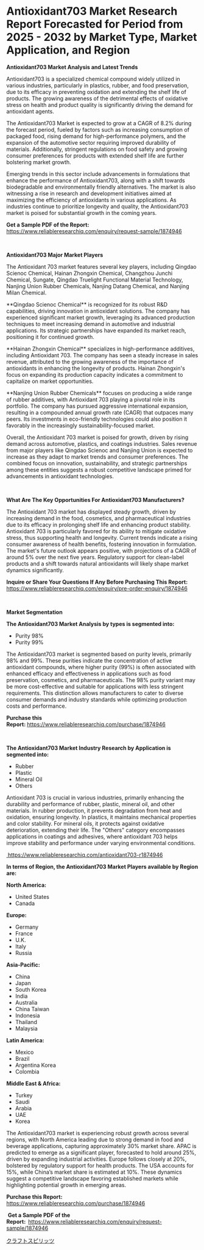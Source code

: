 <p><h1>Antioxidant703 Market Research Report Forecasted for Period from 2025 -  2032 by Market Type, Market Application, and Region</h1></p><p><strong>Antioxidant703 Market Analysis and Latest Trends</strong></p>
<p><p>Antioxidant703 is a specialized chemical compound widely utilized in various industries, particularly in plastics, rubber, and food preservation, due to its efficacy in preventing oxidation and extending the shelf life of products. The growing awareness of the detrimental effects of oxidative stress on health and product quality is significantly driving the demand for antioxidant agents.</p><p>The Antioxidant703 Market is expected to grow at a CAGR of 8.2% during the forecast period, fueled by factors such as increasing consumption of packaged food, rising demand for high-performance polymers, and the expansion of the automotive sector requiring improved durability of materials. Additionally, stringent regulations on food safety and growing consumer preferences for products with extended shelf life are further bolstering market growth.</p><p>Emerging trends in this sector include advancements in formulations that enhance the performance of Antioxidant703, along with a shift towards biodegradable and environmentally friendly alternatives. The market is also witnessing a rise in research and development initiatives aimed at maximizing the efficiency of antioxidants in various applications. As industries continue to prioritize longevity and quality, the Antioxidant703 market is poised for substantial growth in the coming years.</p></p>
<p><strong>Get a Sample PDF of the Report:&nbsp;</strong> <a href="https://www.reliableresearchiq.com/enquiry/request-sample/1874946?utm_campaign=1082&utm_medium=2&utm_source=Github&utm_content=ia&utm_term=04022025&utm_id=antioxidant703">https://www.reliableresearchiq.com/enquiry/request-sample/1874946</a></p>
<p>&nbsp;</p>
<p><strong>Antioxidant703 Major Market Players</strong></p>
<p><p>The Antioxidant 703 market features several key players, including Qingdao Scienoc Chemical, Hainan Zhongxin Chemical, Changzhou Junchi Chemical, Sungate, Qingdao Truelight Functional Material Technology, Nanjing Union Rubber Chemicals, Nanjing Datang Chemical, and Nanjing Milan Chemical. </p><p>**Qingdao Scienoc Chemical** is recognized for its robust R&D capabilities, driving innovation in antioxidant solutions. The company has experienced significant market growth, leveraging its advanced production techniques to meet increasing demand in automotive and industrial applications. Its strategic partnerships have expanded its market reach, positioning it for continued growth.</p><p>**Hainan Zhongxin Chemical** specializes in high-performance additives, including Antioxidant 703. The company has seen a steady increase in sales revenue, attributed to the growing awareness of the importance of antioxidants in enhancing the longevity of products. Hainan Zhongxin's focus on expanding its production capacity indicates a commitment to capitalize on market opportunities.</p><p>**Nanjing Union Rubber Chemicals** focuses on producing a wide range of rubber additives, with Antioxidant 703 playing a pivotal role in its portfolio. The company has pursued aggressive international expansion, resulting in a compounded annual growth rate (CAGR) that outpaces many peers. Its investments in eco-friendly technologies could also position it favorably in the increasingly sustainability-focused market.</p><p>Overall, the Antioxidant 703 market is poised for growth, driven by rising demand across automotive, plastics, and coatings industries. Sales revenue from major players like Qingdao Scienoc and Nanjing Union is expected to increase as they adapt to market trends and consumer preferences. The combined focus on innovation, sustainability, and strategic partnerships among these entities suggests a robust competitive landscape primed for advancements in antioxidant technologies.</p></p>
<p>&nbsp;</p>
<p><strong>What Are The Key Opportunities For Antioxidant703 Manufacturers?</strong></p>
<p><p>The Antioxidant 703 market has displayed steady growth, driven by increasing demand in the food, cosmetics, and pharmaceutical industries due to its efficacy in prolonging shelf life and enhancing product stability. Antioxidant 703 is particularly favored for its ability to mitigate oxidative stress, thus supporting health and longevity. Current trends indicate a rising consumer awareness of health benefits, fostering innovation in formulation. The market's future outlook appears positive, with projections of a CAGR of around 5% over the next five years. Regulatory support for clean-label products and a shift towards natural antioxidants will likely shape market dynamics significantly.</p></p>
<p><strong>Inquire or Share Your Questions If Any Before Purchasing This Report:</strong> <a href="https://www.reliableresearchiq.com/enquiry/pre-order-enquiry/1874946?utm_campaign=1082&utm_medium=2&utm_source=Github&utm_content=ia&utm_term=04022025&utm_id=antioxidant703">https://www.reliableresearchiq.com/enquiry/pre-order-enquiry/1874946</a></p>
<p>&nbsp;</p>
<p><strong>Market Segmentation</strong></p>
<p><strong>The Antioxidant703 Market Analysis by types is segmented into:</strong></p>
<p><ul><li>Purity 98%</li><li>Purity 99%</li></ul></p>
<p><p>The Antioxidant703 market is segmented based on purity levels, primarily 98% and 99%. These purities indicate the concentration of active antioxidant compounds, where higher purity (99%) is often associated with enhanced efficacy and effectiveness in applications such as food preservation, cosmetics, and pharmaceuticals. The 98% purity variant may be more cost-effective and suitable for applications with less stringent requirements. This distinction allows manufacturers to cater to diverse consumer demands and industry standards while optimizing production costs and performance.</p></p>
<p><strong>Purchase this Report:&nbsp;</strong><a href="https://www.reliableresearchiq.com/purchase/1874946?utm_campaign=1082&utm_medium=2&utm_source=Github&utm_content=ia&utm_term=04022025&utm_id=antioxidant703">https://www.reliableresearchiq.com/purchase/1874946</a></p>
<p>&nbsp;</p>
<p><strong>The Antioxidant703 Market Industry Research by Application is segmented into:</strong></p>
<p><ul><li>Rubber</li><li>Plastic</li><li>Mineral Oil</li><li>Others</li></ul></p>
<p><p>Antioxidant 703 is crucial in various industries, primarily enhancing the durability and performance of rubber, plastic, mineral oil, and other materials. In rubber production, it prevents degradation from heat and oxidation, ensuring longevity. In plastics, it maintains mechanical properties and color stability. For mineral oils, it protects against oxidative deterioration, extending their life. The "Others" category encompasses applications in coatings and adhesives, where antioxidant 703 helps improve stability and performance under varying environmental conditions.</p></p>
<p><a href="https://www.reliableresearchiq.com/antioxidant703-r1874946?utm_campaign=1082&utm_medium=2&utm_source=Github&utm_content=ia&utm_term=04022025&utm_id=antioxidant703">&nbsp;https://www.reliableresearchiq.com/antioxidant703-r1874946</a></p>
<p><strong>In terms of Region, the Antioxidant703 Market Players available by Region are:</strong></p>
<p>
    <p> <strong> North America: </strong>
        <ul>
            <li>United States</li>
            <li>Canada</li>
        </ul>
        </p> 
    <p> <strong> Europe: </strong>
        <ul>
            <li>Germany</li>
            <li>France</li>
            <li>U.K.</li>
            <li>Italy</li>
            <li>Russia</li>
        </ul>
        </p> 
    <p> <strong> Asia-Pacific: </strong>
        <ul>
            <li>China</li>
            <li>Japan</li>
            <li>South Korea</li>
            <li>India</li>
            <li>Australia</li>
            <li>China Taiwan</li>
            <li>Indonesia</li>
            <li>Thailand</li>
            <li>Malaysia</li>
        </ul>
        </p> 
    <p> <strong> Latin America: </strong>
        <ul>
            <li>Mexico</li>
            <li>Brazil</li>
            <li>Argentina Korea</li>
            <li>Colombia</li>
        </ul>
        </p> 
    <p> <strong> Middle East & Africa: </strong>
        <ul>
            <li>Turkey</li>
            <li>Saudi</li>
            <li>Arabia</li>
            <li>UAE</li>
            <li>Korea</li>
        </ul>
    </p>
    </p>
<p><p>The Antioxidant703 market is experiencing robust growth across several regions, with North America leading due to strong demand in food and beverage applications, capturing approximately 30% market share. APAC is predicted to emerge as a significant player, forecasted to hold around 25%, driven by expanding industrial activities. Europe follows closely at 20%, bolstered by regulatory support for health products. The USA accounts for 15%, while China’s market share is estimated at 10%. These dynamics suggest a competitive landscape favoring established markets while highlighting potential growth in emerging areas.</p></p>
<p><strong>Purchase this Report: </strong><a href="https://www.reliableresearchiq.com/purchase/1874946?utm_campaign=1082&utm_medium=2&utm_source=Github&utm_content=ia&utm_term=04022025&utm_id=antioxidant703">https://www.reliableresearchiq.com/purchase/1874946</a></p>
<p>&nbsp;<strong>Get a Sample PDF of the Report:&nbsp;&nbsp;</strong><a href="https://www.reliableresearchiq.com/enquiry/request-sample/1874946?utm_campaign=1082&utm_medium=2&utm_source=Github&utm_content=ia&utm_term=04022025&utm_id=antioxidant703">https://www.reliableresearchiq.com/enquiry/request-sample/1874946</a></p>
<p><strong></strong></p>
<p><p><a href="https://github.com/lababdou/Market-Research-Report-List-6/blob/main/836927535224.md?utm_campaign=1082&utm_medium=2&utm_source=Github&utm_content=ia&utm_term=04022025&utm_id=antioxidant703">クラフトスピリッツ</a></p></p>